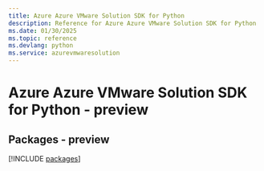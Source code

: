 ```yaml
---
title: Azure Azure VMware Solution SDK for Python
description: Reference for Azure Azure VMware Solution SDK for Python
ms.date: 01/30/2025
ms.topic: reference
ms.devlang: python
ms.service: azurevmwaresolution
---
```

# Azure Azure VMware Solution SDK for Python - preview
## Packages - preview
[!INCLUDE [packages](azure-vmware-solution-index.md)]